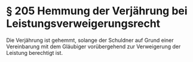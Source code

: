 # § 205 Hemmung der Verjährung bei Leistungsverweigerungsrecht
Die Verjährung ist gehemmt, solange der Schuldner auf Grund einer Vereinbarung mit dem Gläubiger vorübergehend zur Verweigerung der Leistung berechtigt ist.